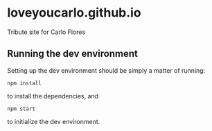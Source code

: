 # loveyoucarlo.github.io
Tribute site for Carlo Flores

## Running the dev environment
Setting up the dev environment should be simply a matter of running:

<code>npm install</code>

to install the dependencies, and

<code>npm start</code>

to initialize the dev environment.